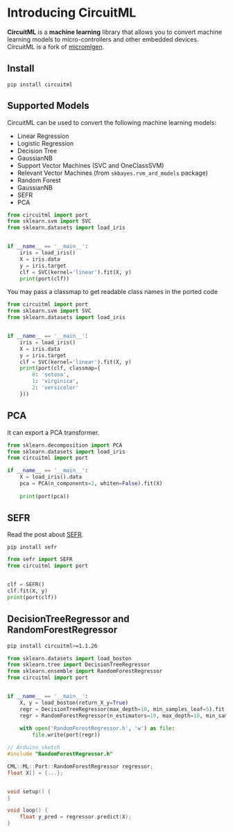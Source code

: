 # Introducing CircuitML
**CircuitML** is a **machine learning** library that allows you to convert machine learning models to micro-controllers and other embedded devices.
CircuitML is a fork of [micromlgen](https://github.com/CMLarduino/micromlgen).

## Install
`pip install circuitml`

## Supported Models
CircuitML can be used to convert the following machine learning models:

- Linear Regression
- Logistic Regression
- Decision Tree
- GaussianNB
- Support Vector Machines (SVC and OneClassSVM)
- Relevant Vector Machines (from `skbayes.rvm_ard_models` package)
- Random Forest
- GaussianNB
- SEFR
- PCA


```python
from circuitml import port
from sklearn.svm import SVC
from sklearn.datasets import load_iris


if __name__ == '__main__':
    iris = load_iris()
    X = iris.data
    y = iris.target
    clf = SVC(kernel='linear').fit(X, y)
    print(port(clf))
```

You may pass a classmap to get readable class names in the ported code

```python
from circuitml import port
from sklearn.svm import SVC
from sklearn.datasets import load_iris


if __name__ == '__main__':
    iris = load_iris()
    X = iris.data
    y = iris.target
    clf = SVC(kernel='linear').fit(X, y)
    print(port(clf, classmap={
        0: 'setosa',
        1: 'virginica',
        2: 'versicolor'
    }))
```

## PCA

It can export a PCA transformer.

```python
from sklearn.decomposition import PCA
from sklearn.datasets import load_iris
from circuitml import port

if __name__ == '__main__':
    X = load_iris().data
    pca = PCA(n_components=2, whiten=False).fit(X)
    
    print(port(pca))
```

## SEFR

Read the post about [SEFR](https://CMLarduino.github.io/2020/07/sefr-a-fast-linear-time-classifier-for-ultra-low-power-devices/).

```shell script
pip install sefr
```

```python
from sefr import SEFR
from circuitml import port


clf = SEFR()
clf.fit(X, y)
print(port(clf))
```

## DecisionTreeRegressor and RandomForestRegressor

```bash
pip install circuitml>=1.1.26
```

```python
from sklearn.datasets import load_boston
from sklearn.tree import DecisionTreeRegressor
from sklearn.ensemble import RandomForestRegressor
from circuitml import port


if __name__ == '__main__':
    X, y = load_boston(return_X_y=True)
    regr = DecisionTreeRegressor(max_depth=10, min_samples_leaf=5).fit(X, y)
    regr = RandomForestRegressor(n_estimators=10, max_depth=10, min_samples_leaf=5).fit(X, y)
    
    with open('RandomForestRegressor.h', 'w') as file:
        file.write(port(regr))
```

```cpp
// Arduino sketch
#include "RandomForestRegressor.h"

CML::ML::Port::RandomForestRegressor regressor;
float X[] = {...};


void setup() {
}

void loop() {
    float y_pred = regressor.predict(X);
}
```
